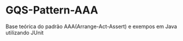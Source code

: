 # GQS-Pattern-AAA
Base teórica do padrão AAA(Arrange-Act-Assert) e exempos em Java utilizando JUnit
